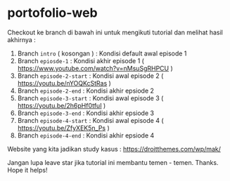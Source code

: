 # portofolio-web

Checkout ke branch di bawah ini untuk mengikuti tutorial dan melihat hasil akhirnya :
1. Branch `intro` ( kosongan ) : Kondisi default awal episode 1
2. Branch `epiosde-1` : Kondisi akhir episode 1 ( https://www.youtube.com/watch?v=nMsuSgRHPCU )
3. Branch `episode-2-start` : Kondisi awal episode 2 ( https://youtu.be/nYOQKcStRas )
4. Branch `episode-2-end` : Kondisi akhir epsiode 2 
3. Branch `episode-3-start` : Kondisi awal episode 3 ( https://youtu.be/2h6pHf0tfuI )
4. Branch `episode-3-end` : Kondisi akhir epsiode 3
5. Branch `episode-4-start` : Kondisi awal episode 4 ( https://youtu.be/ZfyXEK5n_Ps )
6. Branch `episode-4-end` : Kondisi akhir epsiode 4

Website yang kita jadikan study kasus : https://droitthemes.com/wp/mak/

Jangan lupa leave star jika tutorial ini membantu temen - temen. Thanks. Hope it helps!
